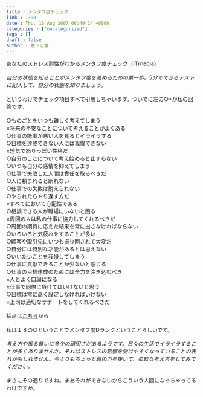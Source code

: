 ```yaml
---
title : メンタフ度チェック
link : 1390
date : Thu, 16 Aug 2007 06:49:14 +0000
categories : ["uncategorized"]
tags : []
draft : false
author : 倉下忠憲
---
```


<A HREF="http://www.itmedia.co.jp/bizid/articles/0708/15/news002.html" TARGET="_blank">あなたのストレス耐性がわかるメンタフ度チェック</A>（ITｍedia）<BR><BR><I>自分の状態を知ることがメンタフ度を高めるための第一歩。5分でできるテストに記入して、自分の状態を知りましょう。</I><BR><BR>というわけでチェック項目すべて引用しちゃいます。ついでに左の○×が私の回答です。<BR><BR>○ものごとをいつも難しく考えてしまう <BR>×将来の不安なことについて考えることがよくある <BR>○仕事の能率が悪い人を見るとイライラする <BR>○目標を達成できない人には我慢できない <BR>×短気で怒りっぽい性格だ <BR>○自分のことについて考え始めると止まらない <BR>○いつも自分の感情を抑えてしまう <BR>○仕事で失敗した人間は責任を取るべきだ <BR>○人に頼まれると断れない <BR>○仕事での失敗は耐えられない <BR>○やられたらやり返す方だ <BR>×すべてにおいて心配性である <BR>○相談できる人が職場にいないと困る <BR>×周囲の人は私の仕事に協力してくれるべきだ <BR>○周囲の期待に応えた結果を常に出さなければならない <BR>○いろいろと気疲れをすることが多い <BR>○顧客や取引先にいつも振り回されて大変だ <BR>○自分には特別な才能があるとは思えない <BR>○いいたいことを我慢してしまう <BR>○仕事に貢献できることが少ないと感じる <BR>○仕事の目標達成のためには全力を注ぎ込むべき <BR>×人とよく口論になる <BR>×仕事で同僚に負けてはいけないと思う <BR>○目標は常に高く設定しなければいけない <BR>×上司は適切なサポートをしてくれるべきだ <BR><BR>採点は<A HREF="http://www.itmedia.co.jp/bizid/articles/0708/15/news002.html" TARGET="_blank">こちら</A>から<BR><BR>私は１８の○ということでメンタフ度Dランクということらしいです。<BR><BR><I>考え方や振る舞いに多少の頑固さがあるようです。日々の生活でイライラすることが多くありませんか。それはストレスの影響を受けやすくなっていることの表れかもしれません。今よりもちょっと肩の力を抜いて、柔軟な考え方をしてみてください。</I><BR><BR>まさにその通りですね。まあそれができないからこういう人間になっちゃってるわけですが。<br><br>
